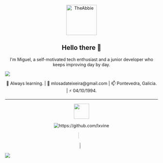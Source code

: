 <p align='center'><a href="https://www.youtube.com/watch?v=Sagg08DrO5U&ab_channel=Setanta" ><img src="https://theabbie.github.io/files/logo.png" alt="TheAbbie" width="100" height="100"></a></p>

<h2 align="center"> Hello there 👋</h2>

<p align="center">
  I'm Miguel, a self-motivated tech enthusiast and a junior developer who keeps improving day by day.
</p>

<a href="https://www.youtube.com/watch?v=dQw4w9WgXcQ"><img src="https://user-images.githubusercontent.com/73097560/115834477-dbab4500-a447-11eb-908a-139a6edaec5c.gif"></a>

<p align="center">
 🌱 Always learning. | 💬 mlosadateixeira@gmail.com | 📫 Pontevedra, Galicia. | ⚡ 04/10/1994.
</p>

---

<p align="center">
  <picture ><img src = "https://github.com/7oSkaaa/7oSkaaa/blob/main/Images/about_me.gif?raw=true" width = 50px align="center"></picture>
</p>
 
<div style="display:grid;align-items:center;justify-content:center" align="center">
 <img src="https://github-readme-streak-stats.herokuapp.com/?user=lxvine&theme=material-palenight" alt="https://github.com/lxvine" />
</div>

<p></p>
 
<div style="display:grid;align-items:center;justify-content:center" align="center">
  <img style="height:100%;width:49%;max-width: 10%" src="https://github-readme-stats-git-masterrstaa-rickstaa.vercel.app/api/top-langs/?username=lxvine&layout=compact&theme=gotham&langs_count=8" align="center"/>
</div>

<p></p>

<div style="display:grid;align-items:center;justify-content:center" align="center">
  <img style="height:100%;width:49%;max-width: 100%" src="https://github-readme-stats-git-masterrstaa-rickstaa.vercel.app/api?username=lxvine&theme=gotham&locale=en&count_private=true&show_icons=true&include_all_commits=true" align="center"/>
</div>

<p></p>

 <a href="https://www.youtube.com/watch?v=dQw4w9WgXcQ"><img src="https://user-images.githubusercontent.com/73097560/115834477-dbab4500-a447-11eb-908a-139a6edaec5c.gif"></a>
